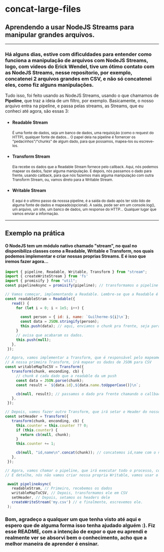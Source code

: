 # concat-large-files
## Aprendendo a usar NodeJS Streams para manipular grandes arquivos.
<hr/>
<h3>Há alguns dias, estive com dificuldades para entender como funciona a manipulação de arquivos com NodeJS Streams, logo, com videos do Erick Wendel, tive um ótimo contato com as NodeJS Streams, nesse reposítorio, por exemplo, concatenei 2 arquivos grandes em CSV, e não só concatenei eles, como fiz alguns manipulações.</h3>

Tudo isso, foi feito usando as NodeJS Streams, usando o que chamamos de <b>Pipeline</b>, que traz a ideia de um filtro, por exemplo. Basicamente, o nosso arquivo entra na pipeline, e passa pelas streams, as Streams, que eu conheci até agora, são essas 3: 
<ul>
<li>
  <h4>Readable Stream</h4> <small> É uma fonte de dados, seja um banco de dados, uma requisição  (como o request do HTTP), qualquer fonte de dados... O papel dela na pipeline é fornercer os "pedacinhos"/"chunks" de algum dado, para que possamos, mapea-los ou escreve-los.</small>
</li>

<li>
  <h4>Transform Stream</h4> <small>Ela recebe os dados que a Readable Stream fornece pelo callback. Aqui, nós podemos mapear os dados, fazer alguma manipulação. E depois, nós passamos o dado para frente, usando callback, para que nós fazemos mais alguma manipulação com outra Transform Stream, ou, vamos direto para a Writable Stream. </small>
</li>

<li>
  <h4>Writable Stream</h4> <small>E aqui é o ultimo passo da nosssa pipeline, é a saída do dado após ter sido lido de alguma fonte de dados e mapeado(opcional). A saída, pode ser em um console.log(), um arquivo, um site, um banco de dados, um response do HTTP... Qualquer lugar que vamos enviar a informação. </small>
</li>
</ul>
 
 <hr/>
 <h2> Exemplo na prática</h2>
 <h4> O NodeJS tem um módulo nativo chamado "stream", no qual no disponibiliza classes como a Readable, Writable e Transform, nos quais podemos implementar e criar nossas proprias Streams. E é isso que iremos fazer agora... </h4>
 
 ```javascript
import { pipeline, Readable, Writable, Transform } from "stream";
import { createWriteStream } from 'fs'
import { promisify } from "util";
const pipelineAsync = promisify(pipeline); // transformamos o pipeline em uma Promise para não precisarmos trabalhar com callbacks

// Vamos começar, implementando a Readable. Lembre-se que a Readable é uma fonte de dados nos fornecendo dados sobre demanda, no caso, vamos fornecer um JSON de pessoas.
 const readableStram = Readable({
    read() {
      for (let i = 0; i < 1e5; i++) {
      
        const person = { id: i, name: `Guilherme-${i}\n`};
        const data = JSON.stringify(person);
        this.push(data); // aqui, enviamos o chunk pra frente, seja para o transform, seja para o write
      }
      // avisa que acabaram os dados.
      this.push(null);
    },
  });

// Agora, vamos implementar a Transform, que é responsável pelo mapeamento de dados passados por alguma Readable Stream
// A nossa primeira Transform, irá mapear os dados de JSON para CSV
 const writableMapToCSV = Transform({
    transform(chunk, enconding, cb) {
      // chunk é cada dado que a readable da um push
      const data = JSON.parse(chunk);
      const result = `${data.id},${data.name.toUpperCase()}\n`;

      cb(null, result); // passamos o dado pra frente chamando o callback.
    },
  });

// Depois, vamos fazer outro Transform, que irá setar o Header do nosso CSV
 const setHeader = Transform({
    transform(chunk, enconding, cb) {
      this.counter = this.counter ?? 0;
      if (this.counter) {
        return cb(null, chunk);
      }
      this.counter += 1;

      cb(null, "id,name\n".concat(chunk)); // concatemos id,name com o nosso dado, eles ficam no topo do CSV para representar as colunas.
    },
  });

// Agora, vamos chamar o pipeline, que irá executar todo o processo, com aquela ideia de "cano" ou "fluxo" que o dado irá passar.
// E detalhe, nós não vamos criar nossa propria Writable, vamos usar o módulo nativo do NodeJS, o 'fs', para criar uma WriteStream e ele irá criar o arquivo .csv para nós

  await pipelineAsync(
    readableStram, // Primeiro, recebemos os dados
    writableMapToCSV, // Depois, transformamos ele em CSV
    setHeader, // Depois, setamos os headers dele
    createWriteStream('my.csv') // e finalmente, escrevemos ele.
  );
```

<h3>
  Bom, agradeço a qualquer um que tenha visto até aqui e espero que de alguma forma isso tenha ajudado alguém :). Fiz esse README, com a intenção de expor o que eu aprendi e realmente ver se absorvi bem o conhecimento, acho que a melhor maneira de aprender é ensinar.
</h3>
